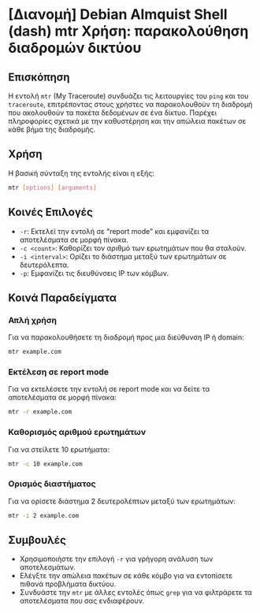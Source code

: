 # [Διανομή] Debian Almquist Shell (dash) mtr Χρήση: παρακολούθηση διαδρομών δικτύου

## Επισκόπηση
Η εντολή `mtr` (My Traceroute) συνδυάζει τις λειτουργίες του `ping` και του `traceroute`, επιτρέποντας στους χρήστες να παρακολουθούν τη διαδρομή που ακολουθούν τα πακέτα δεδομένων σε ένα δίκτυο. Παρέχει πληροφορίες σχετικά με την καθυστέρηση και την απώλεια πακέτων σε κάθε βήμα της διαδρομής.

## Χρήση
Η βασική σύνταξη της εντολής είναι η εξής:

```bash
mtr [options] [arguments]
```

## Κοινές Επιλογές
- `-r`: Εκτελεί την εντολή σε "report mode" και εμφανίζει τα αποτελέσματα σε μορφή πίνακα.
- `-c <count>`: Καθορίζει τον αριθμό των ερωτημάτων που θα σταλούν.
- `-i <interval>`: Ορίζει το διάστημα μεταξύ των ερωτημάτων σε δευτερόλεπτα.
- `-p`: Εμφανίζει τις διευθύνσεις IP των κόμβων.

## Κοινά Παραδείγματα
### Απλή χρήση
Για να παρακολουθήσετε τη διαδρομή προς μια διεύθυνση IP ή domain:

```bash
mtr example.com
```

### Εκτέλεση σε report mode
Για να εκτελέσετε την εντολή σε report mode και να δείτε τα αποτελέσματα σε μορφή πίνακα:

```bash
mtr -r example.com
```

### Καθορισμός αριθμού ερωτημάτων
Για να στείλετε 10 ερωτήματα:

```bash
mtr -c 10 example.com
```

### Ορισμός διαστήματος
Για να ορίσετε διάστημα 2 δευτερολέπτων μεταξύ των ερωτημάτων:

```bash
mtr -i 2 example.com
```

## Συμβουλές
- Χρησιμοποιήστε την επιλογή `-r` για γρήγορη ανάλυση των αποτελεσμάτων.
- Ελέγξτε την απώλεια πακέτων σε κάθε κόμβο για να εντοπίσετε πιθανά προβλήματα δικτύου.
- Συνδυάστε την `mtr` με άλλες εντολές όπως `grep` για να φιλτράρετε τα αποτελέσματα που σας ενδιαφέρουν.